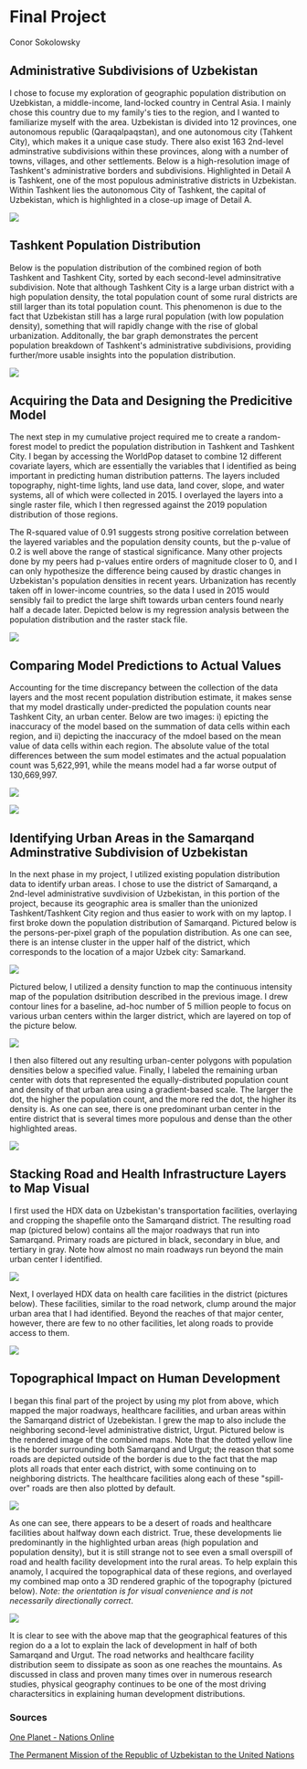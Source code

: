 # Final Project

Conor Sokolowsky

## Administrative Subdivisions of Uzbekistan

I chose to focuse my exploration of geographic population distribution on Uzebkistan, a middle-income, land-locked country in Central Asia. I mainly chose this country due to my family's ties to the region, and I wanted to familiarize myself with the area. Uzbekistan is divided into 12 provinces, one autonomous republic (Qaraqalpaqstan), and one autonomous city (Tahkent City), which makes it a unique case study. There also exist 163 2nd-level adminstrative subdivisions within these provinces, along with a number of towns, villages, and other settlements. Below is a high-resolution image of Tashkent's administrative borders and subdivisions. Highlighted in Detail A is Tashkent, one of the most populous administrative districts in Uzbekistan. Within Tashkent lies the autonomous City of Tashkent, the capital of Uzbekistan, which is highlighted in a close-up image of Detail A.

![](UzbekistanBoundaries.png)

## Tashkent Population Distribution

Below is the population distribution of the combined region of both Tashkent and Tashkent City, sorted by each second-level adminsitrative subdivision. Note that although Tashkent City is a large urban district with a high population density, the total population count of some rural districts are still larger than its total population count. This phenomenon is due to the fact that Uzbekistan still has a large rural population (with low population density), something that will rapidly change with the rise of global urbanization. Additonally, the bar graph demonstrates the percent population breakdown of Tashkent's administrative subdivisions, providing further/more usable insights into the population distribution.

![](TashkentPopPlots.png)

## Acquiring the Data and Designing the Predicitive Model

The next step in my cumulative project required me to create a random-forest model to predict the population distribution in Tashkent and Tashkent City. I began by accessing the WorldPop dataset to combine 12 different covariate layers, which are essentially the variables that I identified as being important in predicting human distribution patterns. The layers included topography, night-time lights, land use data, land cover, slope, and water systems, all of which were collected in 2015. I overlayed the layers into a single raster file, which I then regressed against the 2019 population distribution of those regions.

The R-squared value of 0.91 suggests strong positive correlation between the layered variables and the population density counts, but the p-value of 0.2 is well above the range of stastical significance. Many other projects done by my peers had p-values entire orders of magnitude closer to 0, and I can only hypothesize the difference being caused by drastic changes in Uzbekistan's population densities in recent years. Urbanization has recently taken off in lower-income countries, so the data I used in 2015 would sensibly fail to predict the large shift towards urban centers found nearly half a decade later. Depicted below is my regression analysis between the population distribution and the raster stack file.

![](regression.png)

## Comparing Model Predictions to Actual Values

Accounting for the time discrepancy between the collection of the data layers and the most recent population distribution estimate, it makes sense that my model drastically under-predicted the population counts near Tashkent City, an urban center. Below are two images: i) epicting the inaccuracy of the model based on the summation of data cells within each region, and ii) depicting the inaccuracy of the mdoel based on the mean value of data cells within each region. The absolute value of the total differences between the sum model estimates and the actual popualation count was 5,622,991, while the means model had a far worse output of 130,669,997.

![](SumsModel.png)

![](MeansModel.png)

## Identifying Urban Areas in the Samarqand Adminstrative Subdivision of Uzbekistan

In the next phase in my project, I utilized existing population distribution data to identify urban areas. I chose to use the district of Samarqand, a 2nd-level administrative suvdivision of Uzbekistan, in this portion of the project, because its geographic area is smaller than the unionized Tashkent/Tashkent City region and thus easier to work with on my laptop. I first broke down the population distribution of Samarqand. Pictured below is the persons-per-pixel graph of the population distribution. As one can see, there is an intense cluster in the upper half of the district, which corresponds to the location of a major Uzbek city: Samarkand.

![](pop19.png)

Pictured below, I utilized a density function to map the continuous intensity map of the population dsitribution described in the previous image. I drew contour lines for a baseline, ad-hoc number of 5 million people to focus on various urban centers within the larger district, which are layered on top of the picture below.

![](density.png)

I then also filtered out any resulting urban-center polygons with population densities below a specified value. Finally, I labeled the remaining urban center with dots that represented the equally-distributed population count and density of that urban area using a gradient-based scale. The larger the dot, the higher the population count, and the more red the dot, the higher its density is. As one can see, there is one predominant urban center in the entire district that is several times more populous and dense than the other highlighted areas.

![](samarqand_urban_areas.png)

## Stacking Road and Health Infrastructure Layers to Map Visual

I first used the HDX data on Uzbekistan's transportation facilities, overlaying and cropping the shapefile onto the Samarqand district. The resulting road map (pictured below) contains all the major roadways that run into Samarqand. Primary roads are pictured in black, secondary in blue, and tertiary in gray. Note how almost no main roadways run beyond the main urban center I identified.

![](samarqand_roads.png)

Next, I overlayed HDX data on health care facilities in the district (pictures below). These facilities, similar to the road network, clump around the major urban area that I had identified. Beyond the reaches of that major center, however, there are few to no other facilities, let along roads to provide access to them.

![](samarqand_access_to_hcf.png)

## Topographical Impact on Human Development

I began this final part of the project by using my plot from above, which mapped the major roadways, healthcare facilities, and urban areas within the Samarqand district of Uzebekistan. I grew the map to also include the neighboring second-level administrative district, Urgut. Pictured below is the rendered image of the combined maps. Note that the dotted yellow line is the border surrounding both Samarqand and Urgut; the reason that some roads are depicted outside of the border is due to the fact that the map plots all roads that enter each district, with some continuing on to neighboring districts. The healthcare facilities along each of these "spill-over" roads are then also plotted by default.

![](combined.png)

As one can see, there appears to be a desert of roads and healthcare facilities about halfway down each district. True, these developments lie predominantly in the highlighted urban areas (high population and population density), but it is still strange not to see even a small overspill of road and health facility development into the rural areas. To help explain this anamoly, I acquired the topographical data of these regions, and overlayed my combined map onto a 3D rendered graphic of the topography (pictured below). *Note: the orientation is for visual convenience and is not necessarily directionally correct*.

![](topography.png)

It is clear to see with the above map that the geographical features of this region do a a lot to explain the lack of development in half of both Samarqand and Urgut. The road networks and healthcare facility distribution seem to dissipate as soon as one reaches the mountains. As discussed in class and proven many times over in numerous research studies, physical geography continues to be one of the most driving charactersitics in explaining human development distributions.

### Sources

[One Planet - Nations Online](https://www.nationsonline.org/oneworld/map/uzbekistan-administrative-map.htm)

[The Permanent Mission of the Republic of Uzbekistan to the United Nations](https://www.un.int/uzbekistan/uzbekistan/country-facts)
